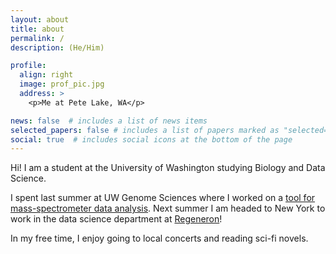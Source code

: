 ```yaml
---
layout: about
title: about
permalink: /
description: (He/Him)

profile:
  align: right
  image: prof_pic.jpg
  address: >
    <p>Me at Pete Lake, WA</p>

news: false  # includes a list of news items
selected_papers: false # includes a list of papers marked as "selected={true}"
social: true  # includes social icons at the bottom of the page
---
```


Hi! I am a student at the University of Washington studying Biology and Data Science. 

I spent last summer at UW Genome Sciences where I worked on a [tool for mass-spectrometer data analysis](https://skyline.ms/project/home/begin.view?). Next summer I am headed to New York to work in the data science department at [Regeneron](https://www.regeneron.com/)!

In my free time, I enjoy going to local concerts and reading sci-fi novels.
